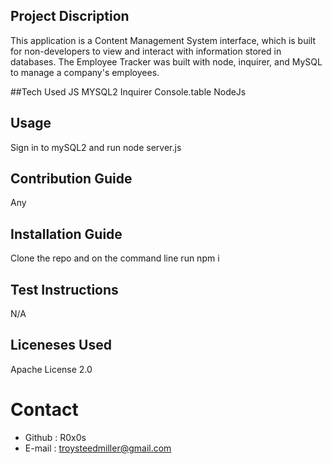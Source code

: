 ## Project Discription
This application is a Content Management System interface, which is built for non-developers to view and interact with information stored in databases. The Employee Tracker was built with node, inquirer, and MySQL to manage a company's employees.

##Tech Used
JS
MYSQL2
Inquirer
Console.table
NodeJs

## Usage
Sign in to mySQL2 and run node server.js

## Contribution Guide
Any

## Installation Guide
Clone the repo and on the command line run npm i

## Test Instructions
N/A

## Liceneses Used
Apache License 2.0

# Contact
* Github : R0x0s
* E-mail : troysteedmiller@gmail.com
